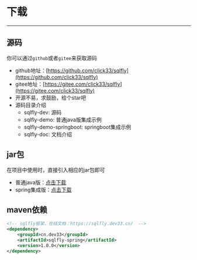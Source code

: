 # 下载

------

## 源码
你可以通过`github`或者`gitee`来获取源码
- github地址：[https://github.com/click33/sqlfly](https://github.com/click33/sqlfly)
- gitee地址：[https://gitee.com/click33/sqlfly](https://gitee.com/click33/sqlfly)
- 开源不易，求鼓励，给个star吧
- 源码目录介绍
	- sqlfly-dev: 源码
	- sqlfly-demo: 普通java版集成示例 
	- sqlfly-demo-springboot: springboot集成示例 
	- sqlfly-doc: 文档介绍 

## jar包
在项目中使用时，直接引入相应的jar包即可
- 普通java版：[点击下载](https://color-test.oss-cn-qingdao.aliyuncs.com/sqlfly-doc/sqlfly-1.0.0-bin.jar)
- spring集成版：[点击下载](https://color-test.oss-cn-qingdao.aliyuncs.com/sqlfly-doc/sqlfly-spring-1.0.0.jar)

## maven依赖
``` xml
<!-- sqlfly框架，在线文档：https://sqlfly.dev33.cn/  -->
<dependency> 
	<groupId>cn.dev33</groupId>
	<artifactId>sqlfly-spring</artifactId>
	<version>1.0.0</version>
</dependency>
```






